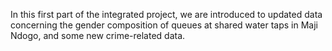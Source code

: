 In this first part of the integrated project, we are introduced to updated data concerning the gender composition of queues at shared water taps in Maji Ndogo, and some new crime-related data.

